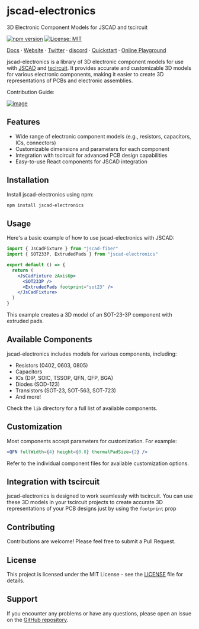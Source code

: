 # jscad-electronics

3D Electronic Component Models for JSCAD and tscircuit

[![npm version](https://badge.fury.io/js/jscad-electronics.svg)](https://badge.fury.io/js/jscad-electronics)
[![License: MIT](https://img.shields.io/badge/License-MIT-yellow.svg)](https://opensource.org/licenses/MIT)

[Docs](https://docs.tscircuit.com) &middot; [Website](https://tscircuit.com) &middot; [Twitter](https://x.com/tscircuit) &middot; [discord](https://tscircuit.com/community/join-redirect) &middot; [Quickstart](https://docs.tscircuit.com/quickstart) &middot; [Online Playground](https://tscircuit.com/playground)

jscad-electronics is a library of 3D electronic component models for use with [JSCAD](https://github.com/jscad/OpenJSCAD.org) and [tscircuit](https://github.com/tscircuit/tscircuit). It provides accurate and customizable 3D models for various electronic components, making it easier to create 3D representations of PCBs and electronic assemblies.

Contribution Guide:

[![image](https://github.com/user-attachments/assets/92236fbf-8b59-4984-9b97-0f12f24de7c8)](https://youtu.be/DHGW_DFhJao)


## Features

- Wide range of electronic component models (e.g., resistors, capacitors, ICs, connectors)
- Customizable dimensions and parameters for each component
- Integration with tscircuit for advanced PCB design capabilities
- Easy-to-use React components for JSCAD integration

## Installation

Install jscad-electronics using npm:

```bash
npm install jscad-electronics
```

## Usage

Here's a basic example of how to use jscad-electronics with JSCAD:

```jsx
import { JsCadFixture } from "jscad-fiber"
import { SOT233P, ExtrudedPads } from "jscad-electronics"

export default () => {
  return (
    <JsCadFixture zAxisUp>
      <SOT233P />
      <ExtrudedPads footprint="sot23" />
    </JsCadFixture>
  )
}
```

This example creates a 3D model of an SOT-23-3P component with extruded pads.

## Available Components

jscad-electronics includes models for various components, including:

- Resistors (0402, 0603, 0805)
- Capacitors
- ICs (DIP, SOIC, TSSOP, QFN, QFP, BGA)
- Diodes (SOD-123)
- Transistors (SOT-23, SOT-563, SOT-723)
- And more!

Check the `lib` directory for a full list of available components.

## Customization

Most components accept parameters for customization. For example:

```jsx
<QFN fullWidth={4} height={0.8} thermalPadSize={2} />
```

Refer to the individual component files for available customization options.

## Integration with tscircuit

jscad-electronics is designed to work seamlessly with tscircuit. You can use these 3D models in your tscircuit projects to create accurate 3D representations of your PCB designs just by
using the `footprint` prop

## Contributing

Contributions are welcome! Please feel free to submit a Pull Request.

## License

This project is licensed under the MIT License - see the [LICENSE](LICENSE) file for details.

## Support

If you encounter any problems or have any questions, please open an issue on the [GitHub repository](https://github.com/tscircuit/jscad-electronics/issues).
